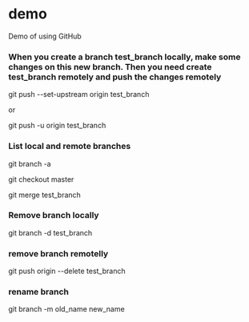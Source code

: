 # demo
Demo of using GitHub

### When you create a branch test_branch locally, make some changes on this new branch. Then you need create test_branch remotely and push the changes remotely

  git push --set-upstream origin test_branch  
  
  or 
  
  git push -u origin test_branch
  
### List local and remote branches
  
  git branch -a                           
  
  git checkout master
  
  git merge test_branch
  
### Remove branch locally
  
  git  branch -d test_branch    
  
### remove branch remotelly
  
  git push origin --delete test_branch   

### rename branch
  
  git branch -m old_name new_name
